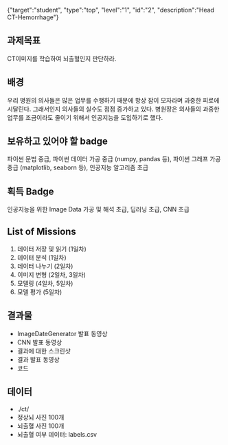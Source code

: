 {"target":"student", "type":"top", "level":"1", "id":"2", "description":"Head CT-Hemorrhage"}

## 과제목표
CT이미지를 학습하여 뇌출혈인지 판단하라.
## 배경
우리 병원의 의사들은 많은 업무를 수행하기 때문에 항상 잠이 모자라며 과중한 피로에 시달린다. 그래서인지 의사들의 실수도 점점 증가하고 있다. 
병원장은 의사들의 과중한 업무를 조금이라도 줄이기 위해서 인공지능을 도입하기로 했다.
## 보유하고 있어야 할 badge
파이썬 문법 중급, 파이썬 데이터 가공 중급 (numpy, pandas 등), 파이썬 그래프 가공 중급 (matplotlib, seaborn 등), 인공지능 알고리즘 초급
## 획득 Badge
인공지능을 위한 Image Data 가공 및 해석 초급, 딥러닝 초급, CNN 초급
## List of Missions
1. 데이터 저장 및 읽기 (1일차)
2. 데이터 분석 (1일차)
3. 데이터 나누기 (2일차)
4. 이미지 변형 (2일차, 3일차)
5. 모델링 (4일차, 5일차)
6. 모델 평가 (5일차)

## 결과물
* ImageDateGenerator 발표 동영상
* CNN 발표 동영상
* 결과에 대한 스크린샷
* 결과 발표 동영상
* 코드

## 데이터
* ./ct/
* 정상뇌 사진 100개
* 뇌출혈 사진 100개
* 뇌출혈 여부 데이터: labels.csv
